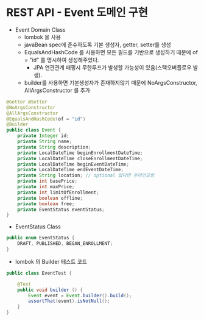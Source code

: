 # REST API - Event 도메인 구현
- Event Domain Class
    - lombok 을 사용
    - javaBean spec에 준수하도록 기본 생성자, getter, setter를 생성
    - EqualsAndHashCode 를 사용하면 모든 필드를 기반으로 생성하기 때문에 of = "id" 를 명시하여 생성해주었다.
        - JPA 연관관계 매핑시 무한루프가 발생할 가능성이 있음(스택오버플로우 발생).
    - builder를 사용하면 기본생성자가 존재하지않기 때문에 NoArgsConstructor, AllArgsConstructor 를 추가
```java
@Getter @Setter
@NoArgsConstructor
@AllArgsConstructor
@EqualsAndHashCode(of = "id")
@Builder
public class Event {
    private Integer id;
    private String name;
    private String description;
    private LocalDateTime beginEnrollmentDateTime;
    private LocalDateTime closeEnrollmentDateTime;
    private LocalDateTime beginEventDateTime;
    private LocalDateTime endEventDateTime;
    private String location; // optional 없다면 온라인모임
    private int basePrice;
    private int maxPrice;
    private int limitOfEnrollment;
    private boolean offline;
    private boolean free;
    private EventStatus eventStatus;
}
```

- EventStatus Class
```java
public enum EventStatus {
    DRAFT, PUBLISHED, BEGAN_ENROLLMENT;
}
```

- lombok 의 Builder 테스트 코드
```java
public class EventTest {

    @Test
    public void builder () {
        Event event = Event.builder().build();
        assertThat(event).isNotNull();
    }
}
```

